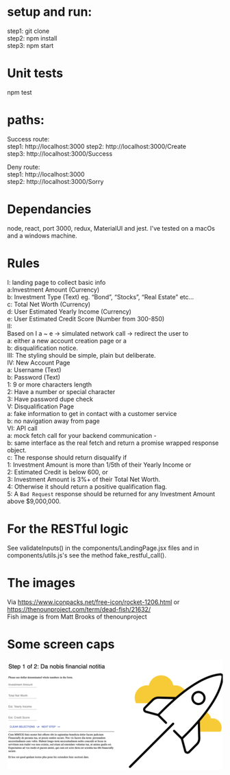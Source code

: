 
# setup and run: 
step1: git clone    
step2: npm install  
step3: npm start  

# Unit tests
npm test  

# paths: 
Success route:   
step1: http://localhost:3000
step2: http://localhost:3000/Create  
step3: http://localhost:3000/Success  
  
Deny route:   
step1: http://localhost:3000  
step2: http://localhost:3000/Sorry 

# Dependancies
node, react, port 3000, redux, MaterialUI and jest. I've tested on a macOs and a windows machine.      

# Rules
I: landing page to collect basic info  
  a:Investment Amount (Currency)  
  b: Investment Type (Text) eg. “Bond”, “Stocks”, “Real Estate” etc...  
  c: Total Net Worth (Currency)  
  d: User Estimated Yearly Income (Currency)  
  e: User Estimated Credit Score (Number from 300-850)  
II:    
Based on I a ~ e -> simulated network call -> redirect the user to  
  a: either a new account creation page or a  
  b: disqualification notice.  
III: The styling should be simple, plain but deliberate.  
IV: New Account Page  
  a: Username (Text)  
  b: Password (Text)   
    1: 9 or more characters length    
    2: Have a number or special character  
    3: Have password dupe check  
V: Disqualification Page  
  a: fake information to get in contact with a customer service  
  b: no navigation away from page  
VI: API call  
  a: mock fetch call for your backend communication -  
  b: same interface as the real fetch and return a promise wrapped response object.  
  c: The response should return disqualify if  
    1: Investment Amount is more than 1/5th of their Yearly Income or   
    2: Estimated Credit is below 600, or   
    3: Investment Amount is 3%+ of their Total Net Worth.   
    4: Otherwise it should return a positive qualification flag.   
    5: A `Bad Request` response should be returned for any Investment Amount above $9,000,000.  



# For the RESTful logic   
See validateInputs() in the components/LandingPage.jsx files and in components/utils.js's see the method fake_restful_call(). 

# The images
Via https://www.iconpacks.net/free-icon/rocket-1206.html or https://thenounproject.com/term/dead-fish/21632/      
Fish image is from Matt Brooks of thenounproject    

# Some screen caps
![Screen1](screen1.png)

